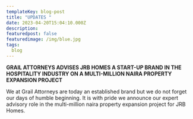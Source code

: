```yaml
---
templateKey: blog-post
title: "UPDATES "
date: 2023-04-20T15:04:10.000Z
description: 	
featuredpost: false
featuredimage: /img/blue.jpg
tags:
  blog
---
```


**GRAIL ATTORNEYS ADVISES JRB HOMES A START-UP BRAND IN THE HOSPITALITY INDUSTRY ON A MULTI-MILLION NAIRA PROPERTY EXPANSION PROJECT**


We at Grail Attorneys are today an established brand but we do not forget our days of humble beginning. It is with pride we announce our expert advisory role in the multi-million naira property expansion project for JRB Homes.
